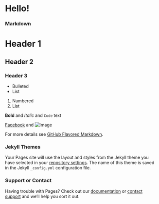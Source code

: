 # Hello!




### Markdown
# Header 1
## Header 2
### Header 3

- Bulleted
- List

1. Numbered
2. List

**Bold** and _Italic_ and `Code` text

[Facebook](https://www.facebook.com/hyperboss2003) and ![Image](https://www.facebook.com/photo/download/?fbid=752106501611350&ext=1496199655&hash=AeRwBcxC4LS15V6L)

For more details see [GitHub Flavored Markdown](https://guides.github.com/features/mastering-markdown/).

### Jekyll Themes

Your Pages site will use the layout and styles from the Jekyll theme you have selected in your [repository settings](https://github.com/HoangTheBoss/hyper/settings). The name of this theme is saved in the Jekyll `_config.yml` configuration file.

### Support or Contact

Having trouble with Pages? Check out our [documentation](https://help.github.com/categories/github-pages-basics/) or [contact support](https://github.com/contact) and we’ll help you sort it out.
